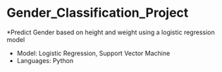 # Gender_Classification_Project
*Predict Gender based on height and weight using a logistic regression model
- Model: Logistic Regression, Support Vector Machine
- Languages: Python
